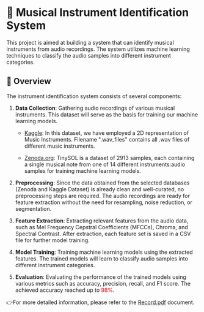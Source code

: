 # 🎵 Musical Instrument Identification System

This project is aimed at building a system that can identify musical instruments from audio recordings. The system utilizes machine learning techniques to classify the audio samples into different instrument categories.

## 📖 Overview

The instrument identification system consists of several components:

1. **Data Collection**: Gathering audio recordings of various musical instruments. This dataset will serve as the basis for training our machine learning models.
   - [Kaggle](https://freesound.org/): In this dataset, we have employed a 2D representation of Music Instruments. Filename ".wav_files" contains all .wav files of different music instruments.
   
   - [Zenoda.org](https://magenta.tensorflow.org/datasets/nsynth): TinySOL is a dataset of 2913 samples, each containing a single musical note from one of 14 different instruments:audio samples for training machine learning models.

2. **Preprocessing**: Since the data obtained from the selected databases (Zenoda and Kaggle Dataset) is already clean and well-curated, no preprocessing steps are required. The audio recordings are ready for feature extraction without the need for resampling, noise reduction, or segmentation.

4. **Feature Extraction**: Extracting relevant features from the audio data, such as Mel Frequency Cepstral Coefficients (MFCCs), Chroma, and Spectral Contrast.  After extraction, each feature set is saved in a CSV file for further  model training.

5. **Model Training**: Training machine learning models  using the extracted features. The trained models will learn to classify audio samples into different instrument categories.

6. **Evaluation**: Evaluating the performance of the trained models using various metrics such as accuracy, precision, recall, and F1 score. The achieved accuracy reached up to <font color="red">98%</font>.

👉For more detailed information, please refer to the [Record.pdf](Record.pdf) document.
